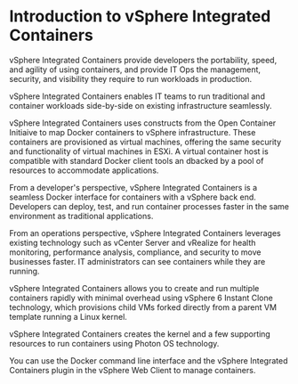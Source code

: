 # Introduction to vSphere Integrated Containers

vSphere Integrated Containers provide developers the portability, speed, and agility of using containers, and provide IT Ops the management, security, and visibility they require to run workloads in production. 

vSphere Integrated Containers enables IT teams to run traditional and container workloads side-by-side on existing infrastructure seamlessly.

vSphere Integrated Containers uses constructs from the Open Container Initiaive to map Docker containers to vSphere infrastructure. These containers are provisioned as virtual machines, offering the same security and functionality of virtual machines in ESXi. A virtual container host is compatible with standard Docker client tools an dbacked by a pool of resources to accommodate applications.

From a developer's perspective, vSphere Integrated Containers is a seamless Docker interface for containers with a vSphere back end. Developers can deploy, test, and run container processes faster in the same environment as traditional applications.

From an operations perspective, vSphere Integrated Containers leverages existing technology such as vCenter Server and vRealize for health monitoring, performance analysis, compliance, and security to move businesses faster. IT administrators can see containers while they are running.

vSphere Integrated Containers allows you to create and run multiple containers rapidly with minimal overhead using vSphere 6 Instant Clone technology, which provisions child VMs forked directly from a parent VM template running a Linux kernel.

vSphere Integrated Containers creates the kernel and a few supporting resources to run containers using Photon OS technology.

You can use the Docker command line interface and the vSphere Integrated Containers plugin in the vSphere Web Client to manage containers. 







